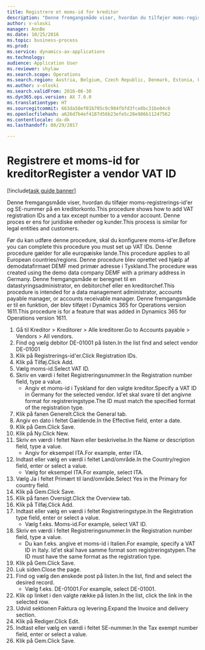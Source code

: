 ```yaml
--- 
title: Registrere et moms-id for kreditor
description: "Denne fremgangsmåde viser, hvordan du tilføjer moms-registrerings-id'er og SE-nummer på en kreditorkonto."
author: v-oloski
manager: AnnBe
ms.date: 10/25/2016
ms.topic: business-process
ms.prod: 
ms.service: dynamics-ax-applications
ms.technology: 
audience: Application User
ms.reviewer: shylaw
ms.search.scope: Operations
ms.search.region: Austria, Belgium, Czech Republic, Denmark, Estonia, Finland, France, Germany, Hungary, Ireland, Italy, Latvia, Lithuania, Netherlands, Poland, Spain, Sweden, United Kingdom
ms.author: v-oloski
ms.search.validFrom: 2016-06-30
ms.dyn365.ops.version: AX 7.0.0
ms.translationtype: HT
ms.sourcegitcommit: 663da58ef01b705c0c984fbfd3fce8bc31be04c6
ms.openlocfilehash: a626d7b4ef4187d56b23efe5c28e986b11247562
ms.contentlocale: da-dk
ms.lasthandoff: 08/29/2017

---
```

# <a name="register-a-vendor-vat-id"></a><span data-ttu-id="4e8c3-103">Registrere et moms-id for kreditor</span><span class="sxs-lookup"><span data-stu-id="4e8c3-103">Register a vendor VAT ID</span></span>

[!include[task guide banner](../../includes/task-guide-banner.md)]

<span data-ttu-id="4e8c3-104">Denne fremgangsmåde viser, hvordan du tilføjer moms-registrerings-id'er og SE-nummer på en kreditorkonto.</span><span class="sxs-lookup"><span data-stu-id="4e8c3-104">This procedure shows how to add VAT registration IDs and a tax except number to a vendor account.</span></span> <span data-ttu-id="4e8c3-105">Denne proces er ens for juridiske enheder og kunder.</span><span class="sxs-lookup"><span data-stu-id="4e8c3-105">This process is similar for legal entities and customers.</span></span> 

<span data-ttu-id="4e8c3-106">Før du kan udføre denne procedure, skal du konfigurere moms-id'er.</span><span class="sxs-lookup"><span data-stu-id="4e8c3-106">Before you can complete this procedure you must set up VAT IDs.</span></span> <span data-ttu-id="4e8c3-107">Denne procedure gælder for alle europæiske lande.</span><span class="sxs-lookup"><span data-stu-id="4e8c3-107">This procedure applies to all European countries/regions.</span></span> <span data-ttu-id="4e8c3-108">Denne procedure blev oprettet ved hjælp af demodatafirmaet DEMF med primær adresse i Tyskland.</span><span class="sxs-lookup"><span data-stu-id="4e8c3-108">The procedure was created using the demo data company DEMF with a primary address in Germany.</span></span> <span data-ttu-id="4e8c3-109">Denne fremgangsmåde er beregnet til en datastyringsadministrator, en debitorchef eller en kreditorchef.</span><span class="sxs-lookup"><span data-stu-id="4e8c3-109">This procedure is intended for a data management administrator, accounts payable manager, or accounts receivable manager.</span></span> <span data-ttu-id="4e8c3-110">Denne fremgangsmåde er til en funktion, der blev tilføjet i Dynamics 365 for Operations version 1611.</span><span class="sxs-lookup"><span data-stu-id="4e8c3-110">This procedure is for a feature that was added in Dynamics 365 for Operations version 1611.</span></span>

1. <span data-ttu-id="4e8c3-111">Gå til Kreditor > Kreditorer > Alle kreditorer.</span><span class="sxs-lookup"><span data-stu-id="4e8c3-111">Go to Accounts payable > Vendors > All vendors.</span></span>
2. <span data-ttu-id="4e8c3-112">Find og vælg debitor DE-01001 på listen.</span><span class="sxs-lookup"><span data-stu-id="4e8c3-112">In the list find and select vendor DE-01001</span></span>
3. <span data-ttu-id="4e8c3-113">Klik på Registrerings-id'er.</span><span class="sxs-lookup"><span data-stu-id="4e8c3-113">Click Registration IDs.</span></span>
4. <span data-ttu-id="4e8c3-114">Klik på Tilføj.</span><span class="sxs-lookup"><span data-stu-id="4e8c3-114">Click Add.</span></span>
5. <span data-ttu-id="4e8c3-115">Vælg moms-id.</span><span class="sxs-lookup"><span data-stu-id="4e8c3-115">Select VAT ID.</span></span>
6. <span data-ttu-id="4e8c3-116">Skriv en værdi i feltet Registreringsnummer.</span><span class="sxs-lookup"><span data-stu-id="4e8c3-116">In the Registration number field, type a value.</span></span>
    * <span data-ttu-id="4e8c3-117">Angiv et moms-id i Tyskland for den valgte kreditor.</span><span class="sxs-lookup"><span data-stu-id="4e8c3-117">Specify a VAT ID in Germany for the selected vendor.</span></span> <span data-ttu-id="4e8c3-118">Id'et skal svare til det angivne format for registreringstype.</span><span class="sxs-lookup"><span data-stu-id="4e8c3-118">The ID must match the specified format of the registration type.</span></span>  
7. <span data-ttu-id="4e8c3-119">Klik på fanen Generelt.</span><span class="sxs-lookup"><span data-stu-id="4e8c3-119">Click the General tab.</span></span>
8. <span data-ttu-id="4e8c3-120">Angiv en dato i feltet Gældende.</span><span class="sxs-lookup"><span data-stu-id="4e8c3-120">In the Effective field, enter a date.</span></span>
9. <span data-ttu-id="4e8c3-121">Klik på Gem.</span><span class="sxs-lookup"><span data-stu-id="4e8c3-121">Click Save.</span></span>
10. <span data-ttu-id="4e8c3-122">Klik på Ny.</span><span class="sxs-lookup"><span data-stu-id="4e8c3-122">Click New.</span></span>
11. <span data-ttu-id="4e8c3-123">Skriv en værdi i feltet Navn eller beskrivelse.</span><span class="sxs-lookup"><span data-stu-id="4e8c3-123">In the Name or description field, type a value.</span></span>
    * <span data-ttu-id="4e8c3-124">Angiv for eksempel ITA.</span><span class="sxs-lookup"><span data-stu-id="4e8c3-124">For example, enter ITA.</span></span>  
12. <span data-ttu-id="4e8c3-125">Indtast eller vælg en værdi i feltet Land/område.</span><span class="sxs-lookup"><span data-stu-id="4e8c3-125">In the Country/region field, enter or select a value.</span></span>
    * <span data-ttu-id="4e8c3-126">Vælg for eksempel ITA.</span><span class="sxs-lookup"><span data-stu-id="4e8c3-126">For example, select ITA.</span></span>  
13. <span data-ttu-id="4e8c3-127">Vælg Ja i feltet Primært til land/område.</span><span class="sxs-lookup"><span data-stu-id="4e8c3-127">Select Yes in the Primary for country field.</span></span>
14. <span data-ttu-id="4e8c3-128">Klik på Gem.</span><span class="sxs-lookup"><span data-stu-id="4e8c3-128">Click Save.</span></span>
15. <span data-ttu-id="4e8c3-129">Klik på fanen Oversigt.</span><span class="sxs-lookup"><span data-stu-id="4e8c3-129">Click the Overview tab.</span></span>
16. <span data-ttu-id="4e8c3-130">Klik på Tilføj.</span><span class="sxs-lookup"><span data-stu-id="4e8c3-130">Click Add.</span></span>
17. <span data-ttu-id="4e8c3-131">Indtast eller vælg en værdi i feltet Registreringstype.</span><span class="sxs-lookup"><span data-stu-id="4e8c3-131">In the Registration type field, enter or select a value.</span></span>
    * <span data-ttu-id="4e8c3-132">Vælg f.eks. Moms-id.</span><span class="sxs-lookup"><span data-stu-id="4e8c3-132">For example, select VAT ID.</span></span>  
18. <span data-ttu-id="4e8c3-133">Skriv en værdi i feltet Registreringsnummer.</span><span class="sxs-lookup"><span data-stu-id="4e8c3-133">In the Registration number field, type a value.</span></span>
    * <span data-ttu-id="4e8c3-134">Du kan f.eks. angive et moms-id i Italien.</span><span class="sxs-lookup"><span data-stu-id="4e8c3-134">For example, specify a VAT ID in Italy.</span></span>  <span data-ttu-id="4e8c3-135">Id'et skal have samme format som registreringstypen.</span><span class="sxs-lookup"><span data-stu-id="4e8c3-135">The ID must have the same format as the registration type.</span></span>  
19. <span data-ttu-id="4e8c3-136">Klik på Gem.</span><span class="sxs-lookup"><span data-stu-id="4e8c3-136">Click Save.</span></span>
20. <span data-ttu-id="4e8c3-137">Luk siden.</span><span class="sxs-lookup"><span data-stu-id="4e8c3-137">Close the page.</span></span>
21. <span data-ttu-id="4e8c3-138">Find og vælg den ønskede post på listen.</span><span class="sxs-lookup"><span data-stu-id="4e8c3-138">In the list, find and select the desired record.</span></span>
    * <span data-ttu-id="4e8c3-139">Vælg f.eks. DE-01001.</span><span class="sxs-lookup"><span data-stu-id="4e8c3-139">For example, select DE-01001.</span></span>  
22. <span data-ttu-id="4e8c3-140">Klik op linket i den valgte række på listen.</span><span class="sxs-lookup"><span data-stu-id="4e8c3-140">In the list, click the link in the selected row.</span></span>
23. <span data-ttu-id="4e8c3-141">Udvid sektionen Faktura og levering.</span><span class="sxs-lookup"><span data-stu-id="4e8c3-141">Expand the Invoice and delivery section.</span></span>
24. <span data-ttu-id="4e8c3-142">Klik på Rediger.</span><span class="sxs-lookup"><span data-stu-id="4e8c3-142">Click Edit.</span></span>
25. <span data-ttu-id="4e8c3-143">Indtast eller vælg en værdi i feltet SE-nummer.</span><span class="sxs-lookup"><span data-stu-id="4e8c3-143">In the Tax exempt number field, enter or select a value.</span></span>
26. <span data-ttu-id="4e8c3-144">Klik på Gem.</span><span class="sxs-lookup"><span data-stu-id="4e8c3-144">Click Save.</span></span>


